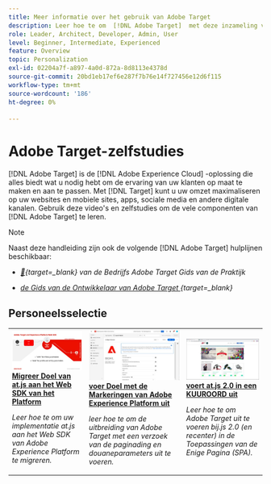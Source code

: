```yaml
---
title: Meer informatie over het gebruik van Adobe Target
description: Leer hoe te om  [!DNL Adobe Target]  met deze inzameling van leerprogramma's en video's te gebruiken die al zijn componenten behandelen.
role: Leader, Architect, Developer, Admin, User
level: Beginner, Intermediate, Experienced
feature: Overview
topic: Personalization
exl-id: 02204a7f-a897-4a0d-872a-8d8113e4378d
source-git-commit: 20bd1eb17ef6e287f7b76e14f727456e12d6f115
workflow-type: tm+mt
source-wordcount: '186'
ht-degree: 0%

---
```


# Adobe Target-zelfstudies

[!DNL Adobe Target] is de [!DNL Adobe Experience Cloud] -oplossing die alles biedt wat u nodig hebt om de ervaring van uw klanten op maat te maken en aan te passen. Met [!DNL Target] kunt u uw omzet maximaliseren op uw websites en mobiele sites, apps, sociale media en andere digitale kanalen. Gebruik deze video&#39;s en zelfstudies om de vele componenten van [!DNL Adobe Target] te leren.

>[!NOTE]
>
>Naast deze handleiding zijn ook de volgende [!DNL Adobe Target] hulplijnen beschikbaar:
>
>* *[&#128279;](https://experienceleague.adobe.com/docs/target/using/target-home.html){target=_blank} van de Bedrijfs Adobe Target Gids van de Praktijk*
>
>* *[de Gids van de Ontwikkelaar van Adobe Target ](https://experienceleague.adobe.com/docs/target-dev/developer/overview.html){target=_blank}*

<div id="recs-overview-body-1"></div>
<div id="recs-overview-body-2"></div>
<div id="recs-overview-body-3"></div>
<div id="recs-overview-body-4"></div>
<div id="recs-overview-body-5"></div>
<div id="recs-overview-body-6"></div>

## Personeelsselectie

<table style="margin-top: 0 !important">
<tr>
  <td>
    <a href="https://experienceleague.adobe.com/docs/platform-learn/migrate-target-to-websdk/introduction.html">
      <img alt="Doel migreren van at.js naar Platform Web SDK" src="./assets/thumb_websdk.jpg" />
    </a>
    <div>
      <a href="https://experienceleague.adobe.com/docs/platform-learn/migrate-target-to-websdk/introduction.html">
    <strong> Migreer Doel van at.js aan het Web SDK van het Platform </strong>
    </a>
    </div>
    <p>
    <em> Leer hoe te om uw implementatie at.js aan het Web SDK van Adobe Experience Platform te migreren.</em>
    <p>
  </td>
  <td>
    <a href="https://experienceleague.adobe.com/docs/platform-learn/implement-in-websites/implement-solutions/target.html"> 
      <img alt="Doel implementeren met Adobe Experience Platform-tags" src="./assets/add-adobe-target.jpg"/>
    </a>
    <div>
      <a href="https://experienceleague.adobe.com/docs/platform-learn/implement-in-websites/implement-solutions/target.html">
    <strong> voer Doel met de Markeringen van Adobe Experience Platform uit </strong>
    </a>
    </div>
    <p>
    <em> leer hoe te om de uitbreiding van Adobe Target met een verzoek van de paginading en douaneparameters uit te voeren.</em>
    <p>
  </td>
   <td>
    <a href="https://experienceleague.adobe.com/docs/target-learn/tutorials/implementation/implement-atjs-20-in-a-single-page-application.html">
      <img alt="Adobe Target-toepassing in.js 2.0 implementeren in een toepassing voor één pagina (SPA)" src="./assets/26248.png" />
    </a>
    <div>
    <a href="https://experienceleague.adobe.com/docs/target-learn/tutorials/implementation/implement-atjs-20-in-a-single-page-application.html">
    <strong> voert at.js 2.0 in een KUUROORD uit </strong>
    </a>
    </div>
    <p>
    <em> Leer hoe te om Adobe Target uit te voeren bij.js 2.0 (en recenter) in de Toepassingen van de Enige Pagina (SPA).</em>
    <p>
  </td>
</tr>
</table>